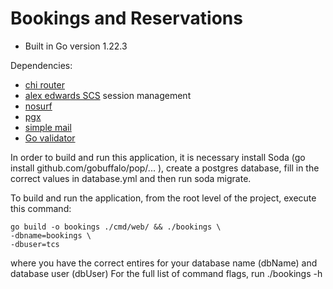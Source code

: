 
# Bookings and Reservations

- Built in Go version 1.22.3

Dependencies:

- [chi router](https://github.com/go-chi/chi)
- [alex edwards SCS](https://github.com/alexedwards/scs/v2) session management
- [nosurf](https://github.com/justinas/nosurf)
- [pgx](https://github.com/jackc/pgx/v4)
- [simple mail](https://github.com/xhit/go-simple-mail/v2)
- [Go validator](https://github.com/asaskevich/govalidator)

In order to build and run this application, it is necessary
install Soda (go install github.com/gobuffalo/pop/... ), create
a postgres database, fill in the correct values in database.yml
and then run soda migrate.

To build and run the application, from the root level of the project,
execute this command:
```
go build -o bookings ./cmd/web/ && ./bookings \
-dbname=bookings \
-dbuser=tcs
```
where you have the correct entires for your database name (dbName)
and database user (dbUser)
For the full list of command flags, run ./bookings -h